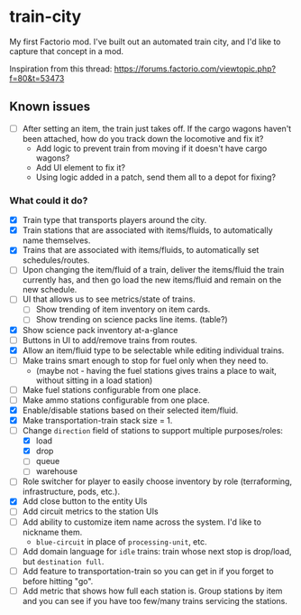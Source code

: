 # train-city

My first Factorio mod. I've built out an automated train city, and I'd like to capture that concept in a mod.

Inspiration from this thread: https://forums.factorio.com/viewtopic.php?f=80&t=53473

## Known issues
- [ ] After setting an item, the train just takes off. If the cargo wagons haven't been attached, how do you track down the locomotive and fix it?
    - Add logic to prevent train from moving if it doesn't have cargo wagons?
    - Add UI element to fix it?
    - Using logic added in a patch, send them all to a depot for fixing?

### What could it do?
- [x] Train type that transports players around the city.
- [x] Train stations that are associated with items/fluids, to automatically name themselves.
- [x] Trains that are associated with items/fluids, to automatically set schedules/routes.
- [ ] Upon changing the item/fluid of a train, deliver the items/fluid the train currently has, and then go load the new items/fluid and remain on the new schedule.
- [ ] UI that allows us to see metrics/state of trains.
  - [ ] Show trending of item inventory on item cards.
  - [ ] Show trending on science packs line items. (table?)
- [x] Show science pack inventory at-a-glance
- [ ] Buttons in UI to add/remove trains from routes.
- [x] Allow an item/fluid type to be selectable while editing individual trains.
- [ ] Make trains smart enough to stop for fuel only when they need to.
  - (maybe not - having the fuel stations gives trains a place to wait, without sitting in a load station)
- [ ] Make fuel stations configurable from one place.
- [ ] Make ammo stations configurable from one place.
- [x] Enable/disable stations based on their selected item/fluid.
- [x] Make transportation-train stack size = 1.
- [ ] Change `direction` field of stations to support multiple purposes/roles:
  - [X] load
  - [X] drop
  - [ ] queue
  - [ ] warehouse
- [ ] Role switcher for player to easily choose inventory by role (terraforming, infrastructure, pods, etc.).
- [X] Add close button to the entity UIs
- [ ] Add circuit metrics to the station UIs
- [ ] Add ability to customize item name across the system. I'd like to nickname them.
    - `blue-circuit` in place of `processing-unit`, etc.
- [ ] Add domain language for `idle` trains: train whose next stop is drop/load, but `destination full`.
- [ ] Add feature to transportation-train so you can get in if you forget to before hitting "go".
- [ ] Add metric that shows how full each station is. Group stations by item and you can see if you have too few/many trains servicing the stations.
